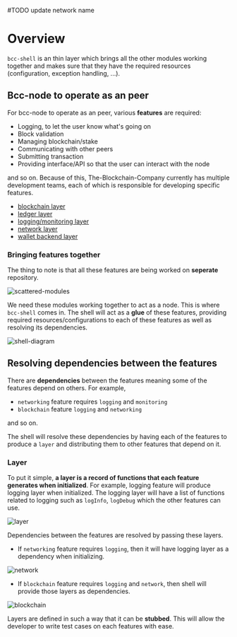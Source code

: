 #TODO update network name
# Overview

`bcc-shell` is an thin layer which brings all the other modules working
together and makes sure that they have the required resources 
(configuration, exception handling, ...).

## Bcc-node to operate as an peer

For bcc-node to operate as an peer, various **features** are required:

* Logging, to let the user know what's going on
* Block validation
* Managing blockchain/stake
* Communicating with other peers
* Submitting transaction
* Providing interface/API so that the user can interact with the node

and so on. Because of this, The-Blockchain-Company currently has multiple development teams, 
each of which is responsible for developing specific features.

* [blockchain layer](https://github.com/The-Blockchain-Company/bcc-ledger)
* [ledger layer](https://github.com/The-Blockchain-Company/bcc-ledger)
* [logging/monitoring layer](https://github.com/The-Blockchain-Company/The-Blockchain-Company-monitoring-framework)
* [network layer](https://github.com/The-Blockchain-Company/tbdnetwork-network)
* [wallet backend layer](https://github.com/The-Blockchain-Company/klarity)

### Bringing features together

The thing to note is that all these features are being worked on **seperate**
repository. 

![scattered-modules](https://user-images.githubusercontent.com/15665039/55607001-dbcf3e00-57b5-11e9-89bf-9ed403c4e8e6.jpg)

We need these modules working together to act as a node. This is where 
`bcc-shell` comes in. The shell will act as a **glue** of these features,
providing required resources/configurations to each of these features as well as
resolving its dependencies.

![shell-diagram](https://user-images.githubusercontent.com/6264437/47286815-88df4100-d5f0-11e8-92a7-c807b6d3b47a.jpg)

## Resolving dependencies between the features

There are **dependencies** between the features meaning some of the features
 depend on others. For example,

* `networking` feature requires `logging` and `monitoring`
* `blockchain` feature `logging` and `networking`

and so on.

The shell will resolve these dependencies by having each of the features to
 produce a `layer` and distributing them to other features that depend on it.

### Layer

To put it simple, **a layer is a record of functions that each feature generates when initialized**. 
For example, logging feature will produce logging layer when initialized.
The logging layer will have a list of functions related to logging such as
`logInfo`, `logDebug` which the other features can use.

![layer](https://user-images.githubusercontent.com/15665039/55375129-e1bee800-5545-11e9-82c0-f7bef87deaf3.jpg)

Dependencies between the features are resolved by passing these layers. 

- If `networking` feature requires `logging`, then it will have logging
layer as a dependency when initializing.

![network](https://user-images.githubusercontent.com/15665039/55375015-7f65e780-5545-11e9-9fd8-ca2d37d7cc28.jpg)

- If `blockchain` feature requires `logging` and `network`, then shell will
provide those layers as dependencies.

![blockchain](https://user-images.githubusercontent.com/15665039/55375281-8a6d4780-5546-11e9-9240-21d9ca8cbc46.jpg)

Layers are defined in such a way that it can be **stubbed**. This will 
allow the developer to write test cases on each features with ease.
